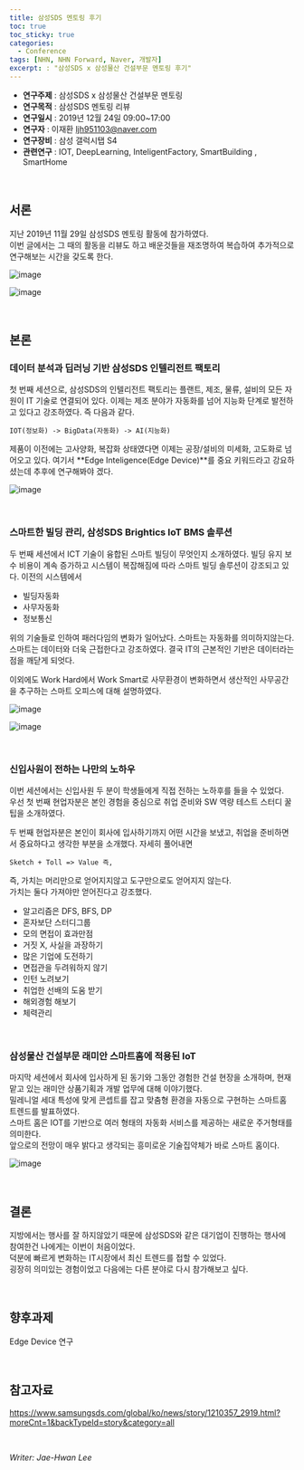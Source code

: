 ```yaml
---
title: 삼성SDS 멘토링 후기
toc: true
toc_sticky: true
categories:
  - Conference
tags: [NHN, NHN Forward, Naver, 개발자]
excerpt: : "삼성SDS x 삼성물산 건설부문 멘토링 후기"
---
```


* **연구주제** : 삼성SDS x 삼성물산 건설부문 멘토링
* **연구목적** : 삼성SDS 멘토링 리뷰
* **연구일시** : 2019년 12월 24일 09:00~17:00
* **연구자** : 이재환 <ljh951103@naver.com>
* **연구장비** : 삼성 갤럭시탭 S4
* **관련연구** : IOT, DeepLearning, InteligentFactory, SmartBuilding , SmartHome

&nbsp;

## 서론
지난 2019년 11월 29일 삼성SDS 멘토링 활동에 참가하였다.  
이번 글에서는 그 때의 활동을 리뷰도 하고 배운것들을 재조명하여 복습하여 추가적으로 연구해보는 시간을 갖도록 한다.

![image](https://user-images.githubusercontent.com/57826388/72158393-77ed3c00-33fd-11ea-909b-0921e1c10ba3.png)

![image](https://user-images.githubusercontent.com/57826388/72158427-90f5ed00-33fd-11ea-8a37-293df3cd922f.png)

&nbsp;

## 본론

### 데이터 분석과 딥러닝 기반 삼성SDS 인텔리전트 팩토리

첫 번째 세션으로, 삼성SDS의 인텔리전트 팩토리는 플랜트, 제조, 물류, 설비의 모든 자원이 IT 기술로 연결되어 있다. 이제는 제조 분야가 자동화를 넘어 지능화 단계로 발전하고 있다고 강조하였다. 즉 다음과 같다.

    IOT(정보화) -> BigData(자동화) -> AI(지능화)

제품이 이전에는 고사양화, 복잡화 상태였다면 이제는 공장/설비의 미세화, 고도화로 넘어오고 있다. 여기서 **Edge Inteligence(Edge Device)**를 중요 키워드라고 강요하셨는데 추후에 연구해봐야 겠다.

![image](https://user-images.githubusercontent.com/57826388/72158802-67899100-33fe-11ea-8e7f-b4230c3d5ccb.png)

&nbsp;

### 스마트한 빌딩 관리, 삼성SDS Brightics IoT BMS 솔루션

두 번째 세션에서 ICT 기술이 융합된 스마트 빌딩이 무엇인지 소개하였다. 빌딩 유지 보수 비용이 계속 증가하고 시스템이 복잡해짐에 따라 스마트 빌딩 솔루션이 강조되고 있다. 이전의 시스템에서 

- 빌딩자동화
- 사무자동화
- 정보통신

위의 기술들로 인하여 패러다임의 변화가 일어났다. 스마트는 자동화를 의미하지않는다. 스마트는 데이터와 더욱 근접한다고 강조하였다. 결국 IT의 근본적인 기반은 데이터라는 점을 깨닫게 되엇다.

이외에도 Work Hard에서 Work Smart로 사무환경이 변화하면서 생산적인 사무공간을 추구하는 스마트 오피스에 대해 설명하였다.

![image](https://user-images.githubusercontent.com/57826388/72159109-07471f00-33ff-11ea-9dfe-5814f7c2e3ed.png)  

![image](https://user-images.githubusercontent.com/57826388/72159145-19c15880-33ff-11ea-9f41-0933c200a5d3.png)

&nbsp;

### 신입사원이 전하는 나만의 노하우
이번 세션에서는 신입사원 두 분이 학생들에게 직접 전하는 노하후를 들을 수 있었다.  
우선 첫 번째 현업자분은 본인 경험을 중심으로 취업 준비와 SW 역량 테스트 스터디 꿀팁을 소개하였다.  

두 번째 현업자분은 본인이 회사에 입사하기까지 어떤 시간을 보냈고, 취업을 준비하면서 중요하다고 생각한 부분을 소개했다. 자세히 풀어내면

    Sketch + Toll => Value 즉, 
    
즉, 가치는 머리만으로 얻어지지않고 도구만으로도 얻어지지 않는다.  
가치는 둘다 가져야만 얻어진다고 강조했다.

- 알고리즘은 DFS, BFS, DP
- 혼자보단 스터디그룹
- 모의 면접이 효과만점
- 거짓 X, 사실을 과장하기
- 많은 기업에 도전하기
- 면접관을 두려워하지 않기
- 인턴 노려보기
- 취업한 선배의 도움 받기
- 해외경험 해보기
- 체력관리

&nbsp;

### 삼성물산 건설부문 래미안 스마트홈에 적용된 IoT
마지막 세션에서 회사에 입사하게 된 동기와 그동안 경험한 건설 현장을 소개하며, 현재 맡고 있는 래미안 상품기획과 개발 업무에 대해 이야기했다.  
밀레니얼 세대 특성에 맞게 콘셉트를 잡고 맞춤형 환경을 자동으로 구현하는 스마트홈 트렌드를 발표하였다.  
스마트 홈은 IOT를 기반으로 여러 형태의 자동화 서비스를 제공하는 새로운 주거형태를 의미한다.  
앞으로의 전망이 매우 밝다고 생각되는 흥미로운 기술집약체가 바로 스마트 홈이다.

![image](https://user-images.githubusercontent.com/57826388/72160031-fe574d00-3400-11ea-89fb-51a8ea378deb.png)

&nbsp;

## 결론

지방에서는 행사를 잘 하지않았기 때문에 삼성SDS와 같은 대기업이 진행하는 행사에 참여한건 나에게는 이번이 처음이었다.  
덕분에 빠르게 변화하는 IT시장에서 최신 트렌드를 접할 수 있었다.  
굉장히 의미있는 경험이었고 다음에는 다른 분야로 다시 참가해보고 싶다.

&nbsp;

## 향후과제

Edge Device 연구

&nbsp;

## 참고자료

<https://www.samsungsds.com/global/ko/news/story/1210357_2919.html?moreCnt=1&backTypeId=story&category=all>

&nbsp;

*Writer: Jae-Hwan Lee*
